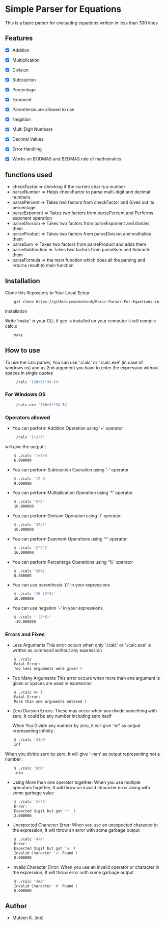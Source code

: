 # Simple Parser for Equations

This is a basic parser for evaluating equations written in less than 300 lines

## 	Features

- [x]   Addition 
- [x]   Multiplication
- [x]   Division
- [x]   Subtraction
- [x]   Percentage
- [x]   Exponent
- [x]   Parenthesis are allowed to use
- [x]   Negation
- [x]   Multi Digit Numbers
- [x]   Decimal Values
- [x]   Error Handling	
- [x]   Works on BODMAS and BEDMAS rule of mathematics


## functions used

- checkFactor => checking if the current char is a number
- parseNumber => Helps checkFactor to parse multi-digit and decimal numbers
- parsePercent => Takes two factors from checkFactor and Gives out its percentage
- parseExponent => Takes two factors from parsePercent and Performs exponent operation
- parseDivision => Takes two factors from parseExponent and divides them
- parseProduct => Takes two factors from parseDivision and multiplies them
- parseSum => Takes two factors from parseProduct and adds them
- parseSubtraction => Takes two factors from parseSum and Subracts them
- parseFormula => the main function which does all the parsing and returns result to main function

## Installation 

Clone this Repository to Your Local Setup

```bash
    git clone https://github.com/muteenk/Basic-Parser-For-Equations-in-C.git
```

Installation 

Write 'make' in your CLI, if gcc is installed on your computer it will compile calc.c

```bash
    make
```

## How to use

To use the calc parser, You can use './calc' or './calc.exe' (in case of windows os) and as 2nd argument you have to enter the expression without spaces in single quotes

```bash
    ./calc '(30+3)*34-54'
```

### For Windows OS

```bash
    ./calc.exe '(30+3)*34-54'
```

### Operators allowed

- You can perform Addition Operation using '+' operator

```bash
    ./calc '1+2+3'
```
will give the output :

```bash
    $ ./calc '1+2+3'
    6.000000
```

- You can perform Subtraction Operation using '-' operator

```bash
    $ ./calc '12-3'
    9.000000
```
- You can perform Multiplication Operation using '*' operator

```bash
    $ ./calc '5*2'
    10.000000
```
- You can perform Division Operation using '/' operator

```bash
    $ ./calc '32/2'
    16.000000
```
- You can perform Exponent Operations using '^' operator

```bash
    $ ./calc '2^2^2'
    16.000000
```
- You can perform Percentage Operations using '%' operator

```bash
    $ ./calc '50%1'
    0.500000
```
- You can use parenthesis '()' in your expressions

```bash
    $ ./calc '20-(2*5)'
    10.000000
```
- You can use negation '-' in your expressions 

```bash
    $ ./calc '-(2*5)'
    -10.000000
```

### Errors and Fixes

- Less Arguments
    This error occurs when only './calc' or './calc.exe' is written as command without any expression

```bash
    $ ./calc
    Fatal Error:
    Too less arguments were given !
``` 

- Too Many Arguments
    This error occurs when more than one argument is given or spaces are used in expression

```bash
    $ ./calc 4+ 3
    Fatal Error:
    More than one arguments entered !
``` 

- Zero Division Errors: 
    These may occur when you divide something with zero, It could be any number including zero itself

  When You Divide any number by zero, it will give 'inf' as output representing infinity :

```bash
    $ ./calc '23/0'
    inf
``` 
  When you divide zero by zero, it will give '-nan' as output representing not a number :

```bash
    $ ./calc '0/0'
    -nan
``` 

- Using More than one operator together:
    When you use multiple operators together, It will throw an invalid character error along with some garbage value

```bash
    $ ./calc '2+*3'
    Error:
    Expected Digit but got '*' !
    2.000000
``` 

- Unexpected Character Error:
    When you use an unexpected character in the expression, It will throw an error with some garbage output

```bash
    $ ./calc '4+a'
    Error:
    Expected Digit but got 'a' !
    Invalid Character 'a' Found !
    0.000000
```

- Invalid Character Error:
    When you use an invalid operator or character in the expression, It will throw error with some garbage output

```bash
    $ ./calc '4#2'
    Invalid Character '#' Found !
    0.000000
```

## Author

- Muteen K. (me)